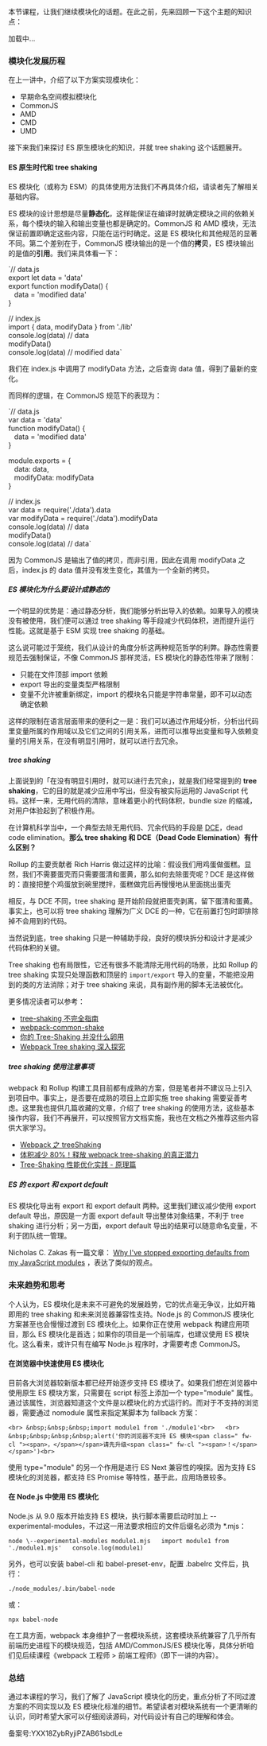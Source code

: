 本节课程，让我们继续模块化的话题。在此之前，先来回顾一下这个主题的知识点：

  

加载中...

### 模块化发展历程

在上一讲中，介绍了以下方案实现模块化：

- 早期命名空间模拟模块化
- CommonJS
- AMD
- CMD
- UMD

接下来我们来探讨 ES 原生模块化的知识，并就 tree shaking 这个话题展开。

#### ES 原生时代和 tree shaking

ES 模块化（或称为 ESM）的具体使用方法我们不再具体介绍，请读者先了解相关基础内容。

ES 模块的设计思想是尽量**静态化**，这样能保证在编译时就确定模块之间的依赖关系，每个模块的输入和输出变量也都是确定的。CommonJS 和 AMD 模块，无法保证前置即确定这些内容，只能在运行时确定。这是 ES 模块化和其他规范的显著不同。第二个差别在于，CommonJS 模块输出的是一个值的**拷贝**，ES 模块输出的是值的**引用**。我们来具体看一下：

`// data.js  
export let data = 'data'  
export function modifyData() {  
   data = 'modified data'  
}  
  
// index.js  
import { data, modifyData } from './lib'  
console.log(data) // data  
modifyData()  
console.log(data) // modified data`

我们在 index.js 中调用了 modifyData 方法，之后查询 data 值，得到了最新的变化。

而同样的逻辑，在 CommonJS 规范下的表现为：

`// data.js  
var data = 'data'  
function modifyData() {  
   data = 'modified data'  
}  
  
module.exports = {  
   data: data,  
   modifyData: modifyData  
}  
  
// index.js  
var data = require('./data').data  
var modifyData = require('./data').modifyData  
console.log(data) // data  
modifyData()  
console.log(data) // data`

因为 CommonJS 是输出了值的拷贝，而非引用，因此在调用 modifyData 之后，index.js 的 data 值并没有发生变化，其值为一个全新的拷贝。

##### **ES 模块化为什么要设计成静态的**

一个明显的优势是：通过静态分析，我们能够分析出导入的依赖。如果导入的模块没有被使用，我们便可以通过 tree shaking 等手段减少代码体积，进而提升运行性能。这就是基于 ESM 实现 tree shaking 的基础。

这么说可能过于笼统，我们从设计的角度分析这两种规范哲学的利弊。静态性需要规范去强制保证，不像 CommonJS 那样灵活，ES 模块化的静态性带来了限制：

- 只能在文件顶部 import 依赖
- export 导出的变量类型严格限制
- 变量不允许被重新绑定，import 的模块名只能是字符串常量，即不可以动态确定依赖

这样的限制在语言层面带来的便利之一是：我们可以通过作用域分析，分析出代码里变量所属的作用域以及它们之间的引用关系，进而可以推导出变量和导入依赖变量的引用关系，在没有明显引用时，就可以进行去冗余。

##### **tree shaking**

上面说到的「在没有明显引用时，就可以进行去冗余」，就是我们经常提到的 **tree shaking**，它的目的就是减少应用中写出，但没有被实际运用的 JavaScript 代码。这样一来，无用代码的清除，意味着更小的代码体积，bundle size 的缩减，对用户体验起到了积极作用。

在计算机科学当中，一个典型去除无用代码、冗余代码的手段是 [DCE](https://en.wikipedia.org/wiki/Dead_code_elimination "DCE")，dead code elimination。**那么 tree shaking 和 DCE（Dead Code Elemination）有什么区别？**

>   

Rollup 的主要贡献者 Rich Harris 做过这样的比喻：假设我们用鸡蛋做蛋糕。显然，我们不需要蛋壳而只需要蛋清和蛋黄，那么如何去除蛋壳呢？DCE 是这样做的：直接把整个鸡蛋放到碗里搅拌，蛋糕做完后再慢慢地从里面挑出蛋壳

相反，与 DCE 不同，tree shaking 是开始阶段就把蛋壳剥离，留下蛋清和蛋黄。事实上，也可以将 tree shaking 理解为广义 DCE 的一种，它在前置打包时即排除掉不会用到的代码。

当然说到底，tree shaking 只是一种辅助手段，良好的模块拆分和设计才是减少代码体积的关键。

Tree shaking 也有局限性，它还有很多不能清除无用代码的场景，比如 Rollup 的 tree shaking 实现只处理函数和顶层的 `import/export` 导入的变量，不能把没用到的类的方法消除；对于 tree shaking 来说，具有副作用的脚本无法被优化。

更多情况读者可以参考：

- [tree-shaking 不完全指南](https://juejin.im/post/5a64724df265da3e5a575d65 "tree-shaking 不完全指南")
- [webpack-common-shake](https://github.com/indutny/webpack-common-shake#limitations "webpack-common-shake")
- [你的 Tree-Shaking 并没什么卵用](https://juejin.im/post/5a5652d8f265da3e497ff3de "你的 Tree-Shaking 并没什么卵用")
- [Webpack Tree shaking 深入探究](https://juejin.im/post/5bb8ef58f265da0a972e3434 "Webpack Tree shaking 深入探究")

##### **tree shaking 使用注意事项**

webpack 和 Rollup 构建工具目前都有成熟的方案，但是笔者并不建议马上引入到项目中。事实上，是否要在成熟的项目上立即实施 tree shaking 需要妥善考虑。这里我也提供几篇收藏的文章，介绍了 tree shaking 的使用方法，这些基本操作内容，我们不再展开，可以按照官方文档实施，我也在文档之外推荐这些内容供大家学习。

- [Webpack 之 treeShaking](https://mp.weixin.qq.com/s/Y4v7tAWUeDNs_FWpUnKmAw "Webpack 之 treeShaking")
- [体积减少 80\%！释放 webpack tree-shaking 的真正潜力](https://juejin.im/post/5b8ce49df265da438151b468 "体积减少 80%！释放 webpack tree-shaking 的真正潜力")
- [Tree-Shaking 性能优化实践 - 原理篇](https://juejin.im/post/5a4dc842518825698e7279a9 "Tree-Shaking 性能优化实践 - 原理篇")

##### ES 的 export 和 export default

ES 模块化导出有 export 和 export default 两种。这里我们建议减少使用 export default 导出，原因是一方面 export default 导出整体对象结果，不利于 tree shaking 进行分析；另一方面，export default 导出的结果可以随意命名变量，不利于团队统一管理。

Nicholas C. Zakas 有一篇文章： [Why I've stopped exporting defaults from my JavaScript modules](https://link.juejin.im/?target=https%3A%2F%2Fhumanwhocodes.com%2Fblog%2F2019%2F01%2Fstop-using-default-exports-javascript-module%2F "Why I've stopped exporting defaults from my JavaScript modules") ，表达了类似的观点。

### 未来趋势和思考

个人认为，ES 模块化是未来不可避免的发展趋势，它的优点毫无争议，比如开箱即用的 tree shaking 和未来浏览器兼容性支持。Node.js 的 CommonJS 模块化方案甚至也会慢慢过渡到 ES 模块化上。如果你正在使用 webpack 构建应用项目，那么 ES 模块化是首选；如果你的项目是一个前端库，也建议使用 ES 模块化。这么看来，或许只有在编写 Node.js 程序时，才需要考虑 CommonJS。

#### 在浏览器中快速使用 ES 模块化

目前各大浏览器较新版本都已经开始逐步支持 ES 模块了。如果我们想在浏览器中使用原生 ES 模块方案，只需要在 script 标签上添加一个 type="module" 属性。通过该属性，浏览器知道这个文件是以模块化的方式运行的。而对于不支持的浏览器，需要通过 nomodule 属性来指定某脚本为 fallback 方案：

`<br> &nbsp;&nbsp;&nbsp;import module1 from './module1'<br>  
<br> &nbsp;&nbsp;&nbsp;&nbsp;alert('你的浏览器不支持 ES 模块<span class=" fw-cl "><span>，</span></span>请先升级<span class=" fw-cl "><span>！</span></span>')<br>`

使用 type="module" 的另一个作用是进行 ES Next 兼容性的嗅探。因为支持 ES 模块化的浏览器，都支持 ES Promise 等特性，基于此，应用场景较多。

#### 在 Node.js 中使用 ES 模块化

Node.js 从 9.0 版本开始支持 ES 模块，执行脚本需要启动时加上 \--experimental-modules，不过这一用法要求相应的文件后缀名必须为 \*.mjs：

`node \--experimental-modules module1.mjs  
import module1 from './module1.mjs'  
console.log(module1)`

另外，也可以安装 babel-cli 和 babel-preset-env，配置 .babelrc 文件后，执行：

`./node_modules/.bin/babel-node`

或：

`npx babel-node`

在工具方面，webpack 本身维护了一套模块系统，这套模块系统兼容了几乎所有前端历史进程下的模块规范，包括 AMD/CommonJS/ES 模块化等，具体分析咱们见后续课程《webpack 工程师 > 前端工程师》（即下一讲的内容）。

### 总结

通过本课程的学习，我们了解了 JavaScript 模块化的历史，重点分析了不同过渡方案的不同实现以及 ES 模块化标准的细节。希望读者对模块系统有一个更清晰的认识，同时希望大家可以仔细阅读源码，对代码设计有自己的理解和体会。

备案号:YXX18ZybRyjiPZAB61sbdLe